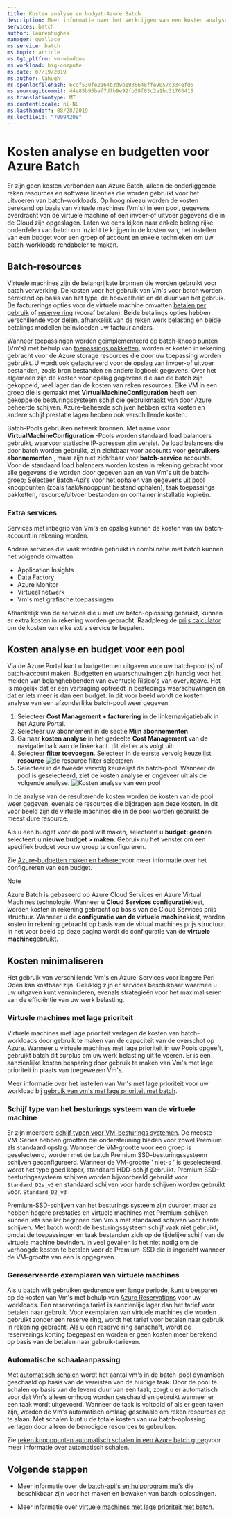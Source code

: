 ```yaml
---
title: Kosten analyse en budget-Azure Batch
description: Meer informatie over het verkrijgen van een kosten analyse en het instellen van een budget voor uw batch-workload.
services: batch
author: laurenhughes
manager: gwallace
ms.service: batch
ms.topic: article
ms.tgt_pltfrm: vm-windows
ms.workload: big-compute
ms.date: 07/19/2019
ms.author: lahugh
ms.openlocfilehash: 6ccf530fe2164b3d9b1936648ffe9057c334efd6
ms.sourcegitcommit: 44e85b95baf7dfb9e92fb38f03c2a1bc31765415
ms.translationtype: MT
ms.contentlocale: nl-NL
ms.lasthandoff: 08/28/2019
ms.locfileid: "70094208"
---
```

# <a name="cost-analysis-and-budgets-for-azure-batch"></a>Kosten analyse en budgetten voor Azure Batch

Er zijn geen kosten verbonden aan Azure Batch, alleen de onderliggende reken resources en software licenties die worden gebruikt voor het uitvoeren van batch-workloads. Op hoog niveau worden de kosten berekend op basis van virtuele machines (Vm's) in een pool, gegevens overdracht van de virtuele machine of een invoer-of uitvoer gegevens die in de Cloud zijn opgeslagen. Laten we eens kijken naar enkele belang rijke onderdelen van batch om inzicht te krijgen in de kosten van, het instellen van een budget voor een groep of account en enkele technieken om uw batch-workloads rendabeler te maken.

## <a name="batch-resources"></a>Batch-resources

Virtuele machines zijn de belangrijkste bronnen die worden gebruikt voor batch verwerking. De kosten voor het gebruik van Vm's voor batch worden berekend op basis van het type, de hoeveelheid en de duur van het gebruik. De facturerings opties voor de virtuele machine omvatten [betalen per gebruik](https://azure.microsoft.com/offers/ms-azr-0003p/) of [reserve ring](../billing/billing-save-compute-costs-reservations.md) (vooraf betalen). Beide betalings opties hebben verschillende voor delen, afhankelijk van de reken werk belasting en beide betalings modellen beïnvloeden uw factuur anders.

Wanneer toepassingen worden geïmplementeerd op batch-knoop punten (Vm's) met behulp van [toepassings pakketten](batch-application-packages.md), worden er kosten in rekening gebracht voor de Azure storage resources die door uw toepassing worden gebruikt. U wordt ook gefactureerd voor de opslag van invoer-of uitvoer bestanden, zoals bron bestanden en andere logboek gegevens. Over het algemeen zijn de kosten voor opslag gegevens die aan de batch zijn gekoppeld, veel lager dan de kosten van reken resources. Elke VM in een groep die is gemaakt met **VirtualMachineConfiguration** heeft een gekoppelde besturingssysteem schijf die gebruikmaakt van door Azure beheerde schijven. Azure-beheerde schijven hebben extra kosten en andere schijf prestatie lagen hebben ook verschillende kosten.

Batch-Pools gebruiken netwerk bronnen. Met name voor **VirtualMachineConfiguration** -Pools worden standaard load balancers gebruikt, waarvoor statische IP-adressen zijn vereist. De load balancers die door batch worden gebruikt, zijn zichtbaar voor accounts voor **gebruikers abonnementen** , maar zijn niet zichtbaar voor **batch-service** accounts. Voor de standaard load balancers worden kosten in rekening gebracht voor alle gegevens die worden door gegeven aan en van Vm's uit de batch-groep; Selecteer Batch-Api's voor het ophalen van gegevens uit pool knooppunten (zoals taak/knooppunt bestand ophalen), taak toepassings pakketten, resource/uitvoer bestanden en container installatie kopieën.

### <a name="additional-services"></a>Extra services

Services met inbegrip van Vm's en opslag kunnen de kosten van uw batch-account in rekening worden.

Andere services die vaak worden gebruikt in combi natie met batch kunnen het volgende omvatten:

- Application Insights
- Data Factory
- Azure Monitor
- Virtueel netwerk
- Vm's met grafische toepassingen

Afhankelijk van de services die u met uw batch-oplossing gebruikt, kunnen er extra kosten in rekening worden gebracht. Raadpleeg de [prijs calculator](https://azure.microsoft.com/pricing/calculator/) om de kosten van elke extra service te bepalen.

## <a name="cost-analysis-and-budget-for-a-pool"></a>Kosten analyse en budget voor een pool

Via de Azure Portal kunt u budgetten en uitgaven voor uw batch-pool (s) of batch-account maken. Budgetten en waarschuwingen zijn handig voor het melden van belanghebbenden van eventuele Risico's van overuitgave. Het is mogelijk dat er een vertraging optreedt in bestedings waarschuwingen en dat er iets meer is dan een budget. In dit voor beeld wordt de kosten analyse van een afzonderlijke batch-pool weer gegeven.

1. Selecteer **Cost Management + facturering** in de linkernavigatiebalk in het Azure Portal.
1. Selecteer uw abonnement in de sectie **Mijn abonnementen**
1. Ga naar **kosten analyse** in het gedeelte **Cost Management** van de navigatie balk aan de linkerkant. dit ziet er als volgt uit:
1. Selecteer **filter toevoegen**. Selecteer in de eerste vervolg keuzelijst **resource** ![de resource filter selecteren](./media/batch-budget/resource-filter.png)
1. Selecteer in de tweede vervolg keuzelijst de batch-pool. Wanneer de pool is geselecteerd, ziet de kosten analyse er ongeveer uit als de volgende analyse.
    ![Kosten analyse van een pool](./media/batch-budget/pool-cost-analysis.png)

In de analyse van de resulterende kosten worden de kosten van de pool weer gegeven, evenals de resources die bijdragen aan deze kosten. In dit voor beeld zijn de virtuele machines die in de pool worden gebruikt de meest dure resource.

Als u een budget voor de pool wilt maken, selecteert u **budget: geen**en selecteert u **nieuwe budget > maken**. Gebruik nu het venster om een specifiek budget voor uw groep te configureren.

Zie [Azure-budgetten maken en beheren](../cost-management/tutorial-acm-create-budgets.md)voor meer informatie over het configureren van een budget.

> [!NOTE]
> Azure Batch is gebaseerd op Azure Cloud Services en Azure Virtual Machines technologie. Wanneer u **Cloud Services configuratie**kiest, worden kosten in rekening gebracht op basis van de Cloud Services prijs structuur. Wanneer u de **configuratie van de virtuele machine**kiest, worden kosten in rekening gebracht op basis van de virtual machines prijs structuur. In het voor beeld op deze pagina wordt de configuratie van de **virtuele machine**gebruikt.

## <a name="minimize-cost"></a>Kosten minimaliseren

Het gebruik van verschillende Vm's en Azure-Services voor langere Peri Oden kan kostbaar zijn. Gelukkig zijn er services beschikbaar waarmee u uw uitgaven kunt verminderen, evenals strategieën voor het maximaliseren van de efficiëntie van uw werk belasting.

### <a name="low-priority-virtual-machines"></a>Virtuele machines met lage prioriteit

Virtuele machines met lage prioriteit verlagen de kosten van batch-workloads door gebruik te maken van de capaciteit van de overschot op Azure. Wanneer u virtuele machines met lage prioriteit in uw Pools opgeeft, gebruikt batch dit surplus om uw werk belasting uit te voeren. Er is een aanzienlijke kosten besparing door gebruik te maken van Vm's met lage prioriteit in plaats van toegewezen Vm's.

Meer informatie over het instellen van Vm's met lage prioriteit voor uw workload bij [gebruik van vm's met lage prioriteit met batch](batch-low-pri-vms.md).

### <a name="virtual-machine-os-disk-type"></a>Schijf type van het besturings systeem van de virtuele machine

Er zijn meerdere [schijf typen voor VM-besturings systemen](../virtual-machines/windows/disks-types.md). De meeste VM-Series hebben grootten die ondersteuning bieden voor zowel Premium als standaard opslag. Wanneer de VM-grootte voor een groep is geselecteerd, worden met de batch Premium SSD-besturingssysteem schijven geconfigureerd. Wanneer de VM-grootte ' niet-s ' is geselecteerd, wordt het type goed koper, standaard HDD-schijf gebruikt. Premium SSD-besturingssysteem schijven worden bijvoorbeeld gebruikt voor `Standard_D2s_v3` en standaard schijven voor harde schijven worden gebruikt voor. `Standard_D2_v3`

Premium-SSD-schijven van het besturings systeem zijn duurder, maar ze hebben hogere prestaties en virtuele machines met Premium-schijven kunnen iets sneller beginnen dan Vm's met standaard schijven voor harde schijven. Met batch wordt de besturingssysteem schijf vaak niet gebruikt, omdat de toepassingen en taak bestanden zich op de tijdelijke schijf van de virtuele machine bevinden. In veel gevallen is het niet nodig om de verhoogde kosten te betalen voor de Premium-SSD die is ingericht wanneer de VM-grootte van een is opgegeven.

### <a name="reserved-virtual-machine-instances"></a>Gereserveerde exemplaren van virtuele machines

Als u batch wilt gebruiken gedurende een lange periode, kunt u besparen op de kosten van Vm's met behulp van [Azure Reservations](../billing/billing-save-compute-costs-reservations.md) voor uw workloads. Een reserverings tarief is aanzienlijk lager dan het tarief voor betalen naar gebruik. Voor exemplaren van virtuele machines die worden gebruikt zonder een reserve ring, wordt het tarief voor betalen naar gebruik in rekening gebracht. Als u een reserve ring aanschaft, wordt de reserverings korting toegepast en worden er geen kosten meer berekend op basis van de betalen naar gebruik-tarieven.

### <a name="automatic-scaling"></a>Automatische schaalaanpassing

Met [automatisch schalen](batch-automatic-scaling.md) wordt het aantal vm's in de batch-pool dynamisch geschaald op basis van de vereisten van de huidige taak. Door de pool te schalen op basis van de levens duur van een taak, zorgt u er automatisch voor dat Vm's alleen omhoog worden geschaald en gebruikt wanneer er een taak wordt uitgevoerd. Wanneer de taak is voltooid of als er geen taken zijn, worden de Vm's automatisch omlaag geschaald om reken resources op te slaan. Met schalen kunt u de totale kosten van uw batch-oplossing verlagen door alleen de benodigde resources te gebruiken.

Zie [reken knooppunten automatisch schalen in een Azure batch groep](batch-automatic-scaling.md)voor meer informatie over automatisch schalen.

## <a name="next-steps"></a>Volgende stappen

- Meer informatie over de [batch-api's en hulpprogram ma's](batch-apis-tools.md) die beschikbaar zijn voor het maken en bewaken van batch-oplossingen.  

- Meer informatie over [virtuele machines met lage prioriteit met batch](batch-low-pri-vms.md).
